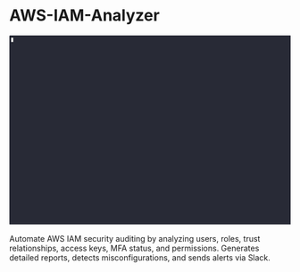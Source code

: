 # AWS-IAM-Analyzer

![](demo.gif)

Automate AWS IAM security auditing by analyzing users, roles, trust relationships, access keys, MFA status, and permissions. Generates detailed reports, detects misconfigurations, and sends alerts via Slack.
